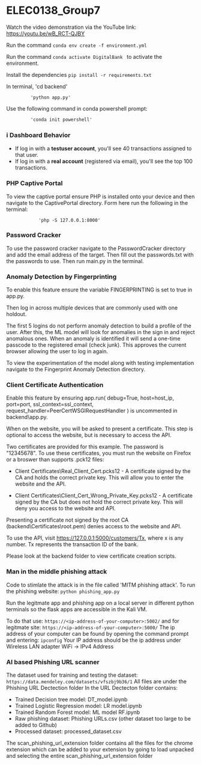 # ELEC0138_Group7

Watch the video demonstration via the YouTube link: https://youtu.be/wB_RCT-QJBY

Run the command `conda env create -f environment.yml`

Run the command `conda activate DigitalBank ` to activate the environment.

Install the dependencies `pip install -r requirements.txt `

In terminal, 'cd backend'

             'python app.py'

Use the following command in conda powershell prompt:

             'conda init powershell'

### ℹ️ Dashboard Behavior
- If log in with a **testuser account**, you'll see 40 transactions assigned to that user.
- If log in with a **real account** (registered via email), you'll see the top 100 transactions.



### PHP Captive Portal
To view the captive portal ensure PHP is installed onto your device and then navigate to the CaptivePortal directory. Form here run the following in the terminal:

                'php -S 127.0.0.1:8000'

### Password Cracker
To use the password cracker navigate to the PasswordCracker directory and add the email address of the target. Then fill out the passwords.txt with the passwords to use. Then run main.py in the terminal.

### Anomaly Detection by Fingerprinting
To enable this feature ensure the variable FINGERPRINTING is set to true in app.py. 

Then log in across multiple devices that are commonly used with one holdout. 

The first 5 logins do not perform anomaly detection to build a profile of the user. After this, the ML model will look for anomalies in the sign in and reject anomalous ones. 
When an anomaly is identified it will send a one-time passcode to the registered email (check junk). This approves the current browser allowing the user to log in again.

To view the experimentation of the model along with testing implementation navigate to the Fingerprint Anomaly Detection directory.

### Client Certificate Authentication

Enable this feature by ensuring app.run( debug=True, host=host_ip, port=port, ssl_context=ssl_context, request_handler=PeerCertWSGIRequestHandler ) is uncommented in backend\app.py.

When on the website, you will be asked to present a certificate. This step is optional to access the website, but is necessary to access the API.

Two certificates are provided for this example. The password is "12345678". To use these certificates, you must run the website on Firefox or a broswer than supports .pck12 files:

- Client Certificates\Real_Client_Cert.pcks12 - A certificate signed by the CA and holds the correct private key. This will allow you to enter the website and the API.

- Client Certificates\Client_Cert_Wrong_Private_Key.pcks12 - A certificate signed by the CA but does not hold the correct private key. This will deny you access to the website and API.

Presenting a certificate not signed by the root CA (backend\Certificates\root.pem) denies access to the website and API.

To use the API, visit https://127.0.0.1:5000/customers/Tx, where x is any number. Tx represents the transaction ID of the bank.

Please look at the backend folder to view certificate creation scripts.

### Man in the middle phishing attack
Code to stimlate the attack is in the file called 'MITM phishing attack'. 
To run the phishing website:               `python phishing_app.py`

Run the legitmate app and phishing app on a local server in different python terminals so the flask apps are accessible in the Kali VM. 

To do that use:     `https://<ip-address-of-your-computer>:5002/` and for legitmate site:       `https://<ip-address-of-your-computer>:5000/`
The ip address of your computer can be found by opening the command prompt and entering:                   `ipconfig`
Your IP address should be the ip address under Wireless LAN adapter WiFi ->  IPv4 Address

### AI based Phishing URL scanner
The dataset used for training and testing the dataset:                               `https://data.mendeley.com/datasets/vfszbj9b36/1`
All files are under the Phishing URL Dectection folder
In the URL Dectecton folder contains:
- Trained Decision tree model: DT_model.ipynb
- Trained Logistic Regression model: LR model.ipynb
- Trained Random Forest model: ML model RF.ipynb
- Raw phishing dataset: Phishing URLs.csv (other dataset too large to be added to Github)
- Processed dataset: processed_dataset.csv

The scan_phishing_url_extension folder contains all the files for the chrome extension  which can be added to your extension by going to load unpacked and selecting the entire scan_phishing_url_extension folder
